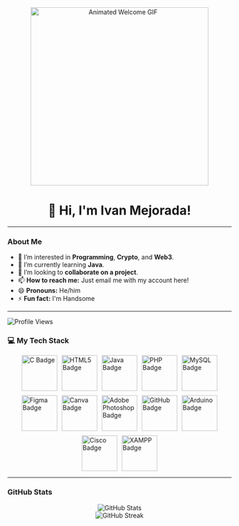<div align="center">
  <img src="https://media1.giphy.com/media/v1.Y2lkPTc5MGI3NjExMmN1MGg1dmZyZ2RhejJqYjhjZzVpd2R3eDhudnhiZHFiaWx4YWJmdyZlcD12MV9pbnRlcm5hbF9naWZfYnlfaWQmY3Q9Zw/3o85xoi6nNqJQJ95Qc/giphy.gif" alt="Animated Welcome GIF" width="400"/>
  <h1>👋 Hi, I'm Ivan Mejorada!</h1>
</div>

---

### About Me

- 👀 I’m interested in **Programming**, **Crypto**, and **Web3**.
- 🌱 I’m currently learning **Java**.
- 💞️ I’m looking to **collaborate on a project**.
- 📫 **How to reach me:** Just email me with my account here!
- 😄 **Pronouns:** He/him
- ⚡ **Fun fact:** I'm Handsome

---
![Profile Views](https://komarev.com/ghpvc/?username=Capt-Reaps&color=red)

### 💻 My Tech Stack


<div style="display: flex; flex-wrap: wrap; gap: 10px; justify-content: center;">
    <img src="https://img.shields.io/badge/-C-2D3899?style=flat&logo=c&logoColor=white" alt="C Badge" height="80"/>
    <img src="https://img.shields.io/badge/-HTML5-E34F26?style=flat&logo=html5&logoColor=white" alt="HTML5 Badge" height="80"/>
    <img src="https://img.shields.io/badge/-JAVA-E34F26?style=flat&logo=java&logoColor=white" alt="Java Badge" height="80"/>
    <img src="https://img.shields.io/badge/-PHP-777BB4?style=flat&logo=php&logoColor=white" alt="PHP Badge" height="80"/>
    <img src="https://img.shields.io/badge/-MySQL-4479A1?style=flat&logo=mysql&logoColor=white" alt="MySQL Badge" height="80"/>
    <img src="https://img.shields.io/badge/-Figma-F24E1E?style=flat&logo=figma&logoColor=white" alt="Figma Badge" height="80"/>
    <img src="https://img.shields.io/badge/-Canva-00C4CC?style=flat&logo=canva&logoColor=white" alt="Canva Badge" height="80"/>
    <img src="https://img.shields.io/badge/-Adobe%20Photoshop-31A8FF?style=flat&logo=adobe-photoshop&logoColor=white" alt="Adobe Photoshop Badge" height="80"/>
    <img src="https://img.shields.io/badge/-GitHub-181717?style=flat&logo=github&logoColor=white" alt="GitHub Badge" height="80"/>
    <img src="https://img.shields.io/badge/-Arduino-00979D?style=flat&logo=arduino&logoColor=white" alt="Arduino Badge" height="80"/>
    <img src="https://img.shields.io/badge/-Cisco-1BA0D7?style=flat&logo=cisco&logoColor=white" alt="Cisco Badge" height="80"/>
<!--     <img src="https://img.shields.io/badge/-Bootstrap-563D7C?style=flat&logo=bootstrap&logoColor=white" alt="Bootstrap Badge" height="25"/> -->
    <img src="https://img.shields.io/badge/-XAMPP-FB7A24?style=flat&logo=apache&logoColor=white" alt="XAMPP Badge" height="80"/>
</div>

---

### GitHub Stats

<div align="center">
  <img src="https://github-readme-stats.vercel.app/api?username=Capt-Reaps&show_icons=true&theme=default&hide_border=true&bg_color=ffffff00&border_color=00000000" alt="GitHub Stats"/>
  <br>
  <img src="https://github-readme-streak-stats.herokuapp.com/?user=Capt-Reaps&theme=dark&hide_border=true&bg_color=0d111700" alt="GitHub Streak"/>
</div>
